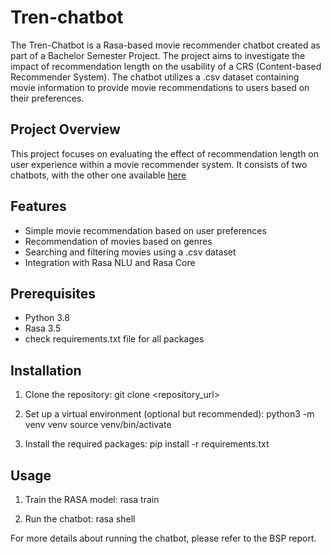 # Tren-chatbot

The Tren-Chatbot is a Rasa-based movie recommender chatbot created as part of a Bachelor Semester Project. The project aims to investigate the impact of recommendation length on the usability of a CRS (Content-based Recommender System). The chatbot utilizes a .csv dataset containing movie information to provide movie recommendations to users based on their preferences.

## Project Overview

This project focuses on evaluating the effect of recommendation length on user experience within a movie recommender system. It consists of two chatbots, with the other one available [here]([<link>](https://github.com/saadshakeel1357/Tren2-chatbot))

## Features

- Simple movie recommendation based on user preferences
- Recommendation of movies based on genres
- Searching and filtering movies using a .csv dataset
- Integration with Rasa NLU and Rasa Core

## Prerequisites

- Python 3.8 
- Rasa 3.5
- check requirements.txt file for all packages

## Installation

1. Clone the repository:
    git clone <repository_url>
   
2. Set up a virtual environment (optional but recommended):
    python3 -m venv venv
    source venv/bin/activate

3. Install the required packages:
    pip install -r requirements.txt
    
## Usage

1. Train the RASA model:
    rasa train

2. Run the chatbot:
    rasa shell

For more details about running the chatbot, please refer to the BSP report.
